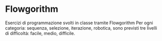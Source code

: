 # Flowgorithm
Esercizi di programmazione svolti in classe tramite Flowgorithm
Per ogni categoria: sequenza, selezione, iterazione, robotica, sono previsti tre livelli di difficoltà: facile, medio, difficile.
